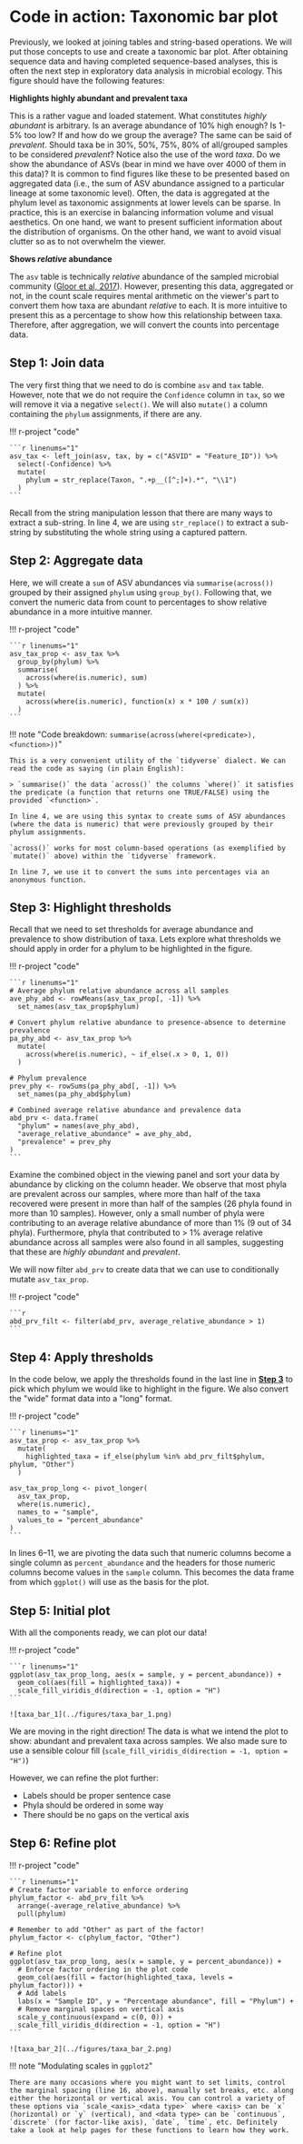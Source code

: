 # Code in action: Taxonomic bar plot

<!--
Requires:

* left_join()
* str_replace()
* if_else()
* summarise(across())

Might want to move this to after functions and conditional statements
-->

Previously, we looked at joining tables and string-based operations. We will put those concepts to use and create a taxonomic bar plot. After obtaining sequence data and having completed sequence-based analyses, this is often the next step in exploratory data analysis in microbial ecology. This figure should have the following features:

**Highlights highly abundant and prevalent taxa**

This is a rather vague and loaded statement. What constitutes *highly abundant* is arbitrary. Is an average abundance of 10% high enough? Is 1-5% too low? If and how do we group the average? The same can be said of *prevalent*. Should taxa be in 30%, 50%, 75%, 80% of all/grouped samples to be considered *prevalent*? Notice also the use of the word *taxa*. Do we show the abundance of ASVs (bear in mind we have over 4000 of them in this data)? It is common to find figures like these to be presented based on aggregated data (i.e., the sum of ASV abundance assigned to a particular lineage at some taxonomic level). Often, the data is aggregated at the phylum level as taxonomic assignments at lower levels can be sparse. In practice, this is an exercise in balancing information volume and visual aesthetics. On one hand, we want to present sufficient information about the distribution of organisms. On the other hand, we want to avoid visual clutter so as to not overwhelm the viewer.

<!--
For this example, we will:

* Aggregate the data at the *phylum* level
* Consider phyla that contribute to *at least 1%* of the total community to be highly abundant
* Consider phyla that are present in *at least 50%* of the samples to be prevalent
-->

**Shows *relative* abundance**

The `asv` table is technically *relative* abundance of the sampled microbial community ([Gloor et al, 2017](https://doi.org/10.3389/fmicb.2017.02224)). However, presenting this data, aggregated or not, in the count scale requires mental arithmetic on the viewer's part to convert them how taxa are abundant *relative* to each. It is more intuitive to present this as a percentage to show how this relationship between taxa. Therefore, after aggregation, we will convert the counts into percentage data.

## Step 1: Join data

The very first thing that we need to do is combine `asv` and `tax` table. However, note that we do not require the `Confidence` column in `tax`, so we will remove it via a negative `select()`. We will also `mutate()` a column containing the `phylum` assignments, if there are any.

!!! r-project "code"

    ```r linenums="1"
    asv_tax <- left_join(asv, tax, by = c("ASVID" = "Feature_ID")) %>% 
      select(-Confidence) %>% 
      mutate(
        phylum = str_replace(Taxon, ".+p__([^;]+).*", "\\1")
      )
    ```

Recall from the string manipulation lesson that there are many ways to extract a sub-string. In line 4, we are using `str_replace()` to extract a sub-string by substituting the whole string using a captured pattern. 

## Step 2: Aggregate data

Here, we will create a `sum` of ASV abundances via `summarise(across())` grouped by their assigned `phylum` using `group_by()`. Following that, we convert the numeric data from count to percentages to show relative abundance in a more intuitive manner.

!!! r-project "code"

    ```r linenums="1"
    asv_tax_prop <- asv_tax %>% 
      group_by(phylum) %>% 
      summarise(
        across(where(is.numeric), sum)
      ) %>% 
      mutate(
        across(where(is.numeric), function(x) x * 100 / sum(x))
      )
    ```

!!! note "Code breakdown: `summarise(across(where(<predicate>), <function>))`"

    This is a very convenient utility of the `tidyverse` dialect. We can read the code as saying (in plain English):

    > `summarise()` the data `across()` the columns `where()` it satisfies the predicate (a function that returns one TRUE/FALSE) using the provided `<function>`.

    In line 4, we are using this syntax to create sums of ASV abundances (where the data is numeric) that were previously grouped by their phylum assignments.

    `across()` works for most column-based operations (as exemplified by `mutate()` above) within the `tidyverse` framework.

    In line 7, we use it to convert the sums into percentages via an anonymous function.

## Step 3: Highlight thresholds 

Recall that we need to set thresholds for average abundance and prevalence to show distribution of taxa. Lets explore what thresholds we should apply in order for a phylum to be highlighted in the figure.

!!! r-project "code"

    ```r linenums="1"
    # Average phylum relative abundance across all samples
    ave_phy_abd <- rowMeans(asv_tax_prop[, -1]) %>% 
      set_names(asv_tax_prop$phylum)

    # Convert phylum relative abundance to presence-absence to determine prevalence 
    pa_phy_abd <- asv_tax_prop %>% 
      mutate(
        across(where(is.numeric), ~ if_else(.x > 0, 1, 0))
      )

    # Phylum prevalence
    prev_phy <- rowSums(pa_phy_abd[, -1]) %>% 
      set_names(pa_phy_abd$phylum)

    # Combined average relative abundance and prevalence data
    abd_prv <- data.frame(
      "phylum" = names(ave_phy_abd),
      "average_relative_abundance" = ave_phy_abd,
      "prevalence" = prev_phy
    )
    ```

Examine the combined object in the viewing panel and sort your data by abundance by clicking on the column header. We observe that most phyla are prevalent across our samples, where more than half of the taxa recovered were present in more than half of the samples (26 phyla found in more than 10 samples). However, only a small number of phyla were contributing to an average relative abundance of more than 1% (9 out of 34 phyla). Furthermore, phyla that contributed to > 1% average relative abundance across all samples were also found in all samples, suggesting that these are *highly abundant* and *prevalent*.

We will now filter `abd_prv` to create data that we can use to conditionally mutate `asv_tax_prop`.

!!! r-project "code"

    ```r
    abd_prv_filt <- filter(abd_prv, average_relative_abundance > 1)
    ```

## Step 4: Apply thresholds

In the code below, we apply the thresholds found in the last line in [**Step 3**](#step-3-highlight-thresholds) to pick which phylum we would like to highlight in the figure. We also convert the "wide" format data into a "long" format.

!!! r-project "code"

    ```r linenums="1"
    asv_tax_prop <- asv_tax_prop %>% 
      mutate(
        highlighted_taxa = if_else(phylum %in% abd_prv_filt$phylum, phylum, "Other")
      )

    asv_tax_prop_long <- pivot_longer(
      asv_tax_prop, 
      where(is.numeric), 
      names_to = "sample", 
      values_to = "percent_abundance"
    )
    ```

In lines 6&ndash;11, we are pivoting the data such that numeric columns become a single column as `percent_abundance` and the headers for those numeric columns become values in the `sample` column. This becomes the data frame from which `ggplot()` will use as the basis for the plot.

## Step 5: Initial plot

With all the components ready, we can plot our data!

!!! r-project "code"

    ```r linenums="1"
    ggplot(asv_tax_prop_long, aes(x = sample, y = percent_abundance)) +
      geom_col(aes(fill = highlighted_taxa)) +
      scale_fill_viridis_d(direction = -1, option = "H")
    ```

    ![taxa_bar_1](../figures/taxa_bar_1.png)

We are moving in the right direction! The data is what we intend the plot to show: abundant and prevalent taxa across samples. We also made sure to use a sensible colour fill (`scale_fill_viridis_d(direction = -1, option = "H")`)

However, we can refine the plot further:

* Labels should be proper sentence case
* Phyla should be ordered in some way
* There should be no gaps on the vertical axis

## Step 6: Refine plot

!!! r-project "code"

    ```r linenums="1"
    # Create factor variable to enforce ordering
    phylum_factor <- abd_prv_filt %>%
      arrange(-average_relative_abundance) %>% 
      pull(phylum)

    # Remember to add "Other" as part of the factor!
    phylum_factor <- c(phylum_factor, "Other")

    # Refine plot
    ggplot(asv_tax_prop_long, aes(x = sample, y = percent_abundance)) +
      # Enforce factor ordering in the plot code
      geom_col(aes(fill = factor(highlighted_taxa, levels = phylum_factor))) + 
      # Add labels
      labs(x = "Sample ID", y = "Percentage abundance", fill = "Phylum") +
      # Remove marginal spaces on vertical axis
      scale_y_continuous(expand = c(0, 0)) +
      scale_fill_viridis_d(direction = -1, option = "H")
    ```

    ![taxa_bar_2](../figures/taxa_bar_2.png)

!!! note "Modulating scales in `ggplot2`"

    There are many occasions where you might want to set limits, control the marginal spacing (line 16, above), manually set breaks, etc. along either the horizontal or vertical axis. You can control a variety of these options via `scale_<axis>_<data type>` where <axis> can be `x` (horizontal) or `y` (vertical), and <data type> can be `continuous`, `discrete` (for factor-like axis), `date`, `time`, etc. Definitely take a look at help pages for these functions to learn how they work.
